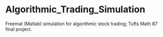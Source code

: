 # Algorithmic_Trading_Simulation
Freemat (Matlab) simulation for algorithmic stock trading; Tufts Math 87 final project.
